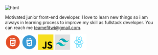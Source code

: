 <img src="images/hero.png" width="100%" height="350" alt="html"> 

 Motivated junior front-end developer. I love to learn new things so i am always in learning process to improve my skill as fullstack developer. You can reach me teamefitwi@gmail.com.


<img src="images/html.png" width="50" height="50" alt="html"> <img src="images/css.png" width="50" height="50" alt="css"> <img src="images/js.png" width="50" height="50" alt="js">  <img src="images/tailwind.jpeg" width="50" height="50" alt="mongo"> <img src="images/react.png" width="50" height="50" alt="React">


